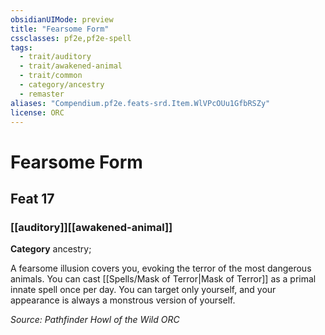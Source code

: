 ```yaml
---
obsidianUIMode: preview
title: "Fearsome Form"
cssclasses: pf2e,pf2e-spell
tags:
  - trait/auditory
  - trait/awakened-animal
  - trait/common
  - category/ancestry
  - remaster
aliases: "Compendium.pf2e.feats-srd.Item.WlVPcOUu1GfbRSZy"
license: ORC
---
```

# Fearsome Form
## Feat 17
### [[auditory]][[awakened-animal]]

**Category** ancestry; 




A fearsome illusion covers you, evoking the terror of the most dangerous animals. You can cast [[Spells/Mask of Terror|Mask of Terror]] as a primal innate spell once per day. You can target only yourself, and your appearance is always a monstrous version of yourself.

*Source: Pathfinder Howl of the Wild*
*ORC*